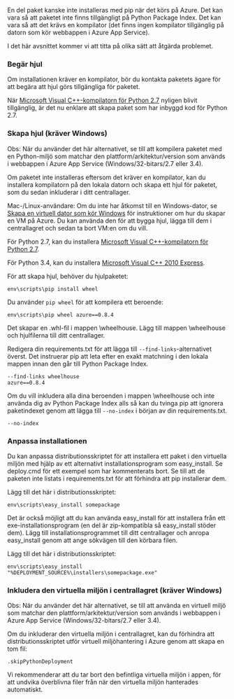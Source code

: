 En del paket kanske inte installeras med pip när det körs på Azure.  Det kan vara så att paketet inte finns tillgängligt på Python Package Index.  Det kan vara så att det krävs en kompilator (det finns ingen kompilator tillgänglig på datorn som kör webbappen i Azure App Service).

I det här avsnittet kommer vi att titta på olika sätt att åtgärda problemet.

### <a name="request-wheels"></a>Begär hjul
Om installationen kräver en kompilator, bör du kontakta paketets ägare för att begära att hjul görs tillgängliga för paketet.

När [Microsoft Visual C++-kompilatorn för Python 2.7] nyligen blivit tillgänglig, är det nu enklare att skapa paket som har inbyggd kod för Python 2.7.

### <a name="build-wheels-requires-windows"></a>Skapa hjul (kräver Windows)
Obs: När du använder det här alternativet, se till att kompilera paketet med en Python-miljö som matchar den plattform/arkitektur/version som används i webbappen i Azure App Service (Windows/32-bitars/2.7 eller 3.4).

Om paketet inte installeras eftersom det kräver en kompilator, kan du installera kompilatorn på den lokala datorn och skapa ett hjul för paketet, som du sedan inkluderar i ditt centrallager.

Mac-/Linux-användare: Om du inte har åtkomst till en Windows-dator, se [Skapa en virtuell dator som kör Windows] för instruktioner om hur du skapar en VM på Azure.  Du kan använda den för att bygga hjul, lägga till dem i centrallagret och sedan ta bort VM:en om du vill. 

För Python 2.7, kan du installera [Microsoft Visual C++-kompilatorn för Python 2.7].

För Python 3.4, kan du installera [Microsoft Visual C++ 2010 Express].

För att skapa hjul, behöver du hjulpaketet:

    env\scripts\pip install wheel

Du använder `pip wheel` för att kompilera ett beroende:

    env\scripts\pip wheel azure==0.8.4

Det skapar en .whl-fil i mappen \wheelhouse.  Lägg till mappen \wheelhouse och hjulfilerna till ditt centrallager.

Redigera din requirements.txt för att lägga till `--find-links`-alternativet överst. Det instruerar pip att leta efter en exakt matchning i den lokala mappen innan den går till Python Package Index.

    --find-links wheelhouse
    azure==0.8.4

Om du vill inkludera alla dina beroenden i mappen \wheelhouse och inte använda dig av Python Package Index alls så kan du tvinga pip att ignorera paketindexet genom att lägga till `--no-index` i början av din requirements.txt.

    --no-index

### <a name="customize-installation"></a>Anpassa installationen
Du kan anpassa distributionsskriptet för att installera ett paket i den virtuella miljön med hjälp av ett alternativt installationsprogram som easy\_install.  Se deploy.cmd för ett exempel som har kommenterats bort.  Se till att de paketen inte listats i requirements.txt för att förhindra att pip installerar dem.

Lägg till det här i distributionsskriptet:

    env\scripts\easy_install somepackage

Det är också möjligt att du kan använda easy\_install för att installera från ett exe-installationsprogram (en del är zip-kompatibla så easy\_install stöder dem).  Lägg till installationsprogrammet till ditt centrallager och anropa easy\_install genom att ange sökvägen till den körbara filen.

Lägg till det här i distributionsskriptet:

    env\scripts\easy_install "%DEPLOYMENT_SOURCE%\installers\somepackage.exe"

### <a name="include-the-virtual-environment-in-the-repository-requires-windows"></a>Inkludera den virtuella miljön i centrallagret (kräver Windows)
Obs: När du använder det här alternativet, se till att använda en virtuell miljö som matchar den plattform/arkitektur/version som används i webbappen i Azure App Service (Windows/32-bitars/2.7 eller 3.4).

Om du inkluderar den virtuella miljön i centrallagret, kan du förhindra att distributionsskriptet utför virtuell miljöhantering i Azure genom att skapa en tom fil:

    .skipPythonDeployment

Vi rekommenderar att du tar bort den befintliga virtuella miljön i appen, för att undvika överblivna filer från när den virtuella miljön hanterades automatiskt.

[Skapa en virtuell dator som kör Windows]: http://azure.microsoft.com/documentation/articles/virtual-machines-windows-hero-tutorial/
[Microsoft Visual C++-kompilatorn för Python 2.7]: http://aka.ms/vcpython27
[Microsoft Visual C++ 2010 Express]: http://go.microsoft.com/?linkid=9709949


<!--HONumber=Nov16_HO2-->


